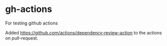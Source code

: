 # gh-actions
For testing github actions

Added https://github.com/actions/dependency-review-action to the actions on pull-request.
